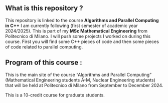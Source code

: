 ## What is this repository ?

This repository is linked to the course **Algorithms and Parallel Computing in C++** I am currently following (first semester of academic year 2024/2025). This is part of my **MSc Mathematical Engineering** from Politecnico di Milano. I will push some projects I worked on during this course. First you will find some C++ pieces of code and then some pieces of code related to parallel computing.

## Program of this course :
This is the main site of the course “Algorithms and Parallel Computing”  (Mathematical Engineering students A-M, Nuclear Engineering students) that will be held at Politecnico di Milano from September to December 2024.

This is a 10-credit course for graduate students.
